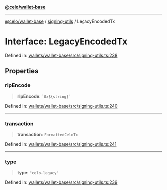 [**@celo/wallet-base**](../../README.md)

***

[@celo/wallet-base](../../README.md) / [signing-utils](../README.md) / LegacyEncodedTx

# Interface: LegacyEncodedTx

Defined in: [wallets/wallet-base/src/signing-utils.ts:238](https://github.com/celo-org/developer-tooling/blob/master/packages/sdk/wallets/wallet-base/src/signing-utils.ts#L238)

## Properties

### rlpEncode

> **rlpEncode**: `` `0x${string}` ``

Defined in: [wallets/wallet-base/src/signing-utils.ts:240](https://github.com/celo-org/developer-tooling/blob/master/packages/sdk/wallets/wallet-base/src/signing-utils.ts#L240)

***

### transaction

> **transaction**: `FormattedCeloTx`

Defined in: [wallets/wallet-base/src/signing-utils.ts:241](https://github.com/celo-org/developer-tooling/blob/master/packages/sdk/wallets/wallet-base/src/signing-utils.ts#L241)

***

### type

> **type**: `"celo-legacy"`

Defined in: [wallets/wallet-base/src/signing-utils.ts:239](https://github.com/celo-org/developer-tooling/blob/master/packages/sdk/wallets/wallet-base/src/signing-utils.ts#L239)
